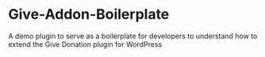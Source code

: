 # Give-Addon-Boilerplate
A demo plugin to serve as a boilerplate for developers to understand how to extend the Give Donation plugin for WordPress
